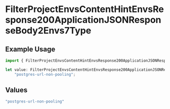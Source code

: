 # FilterProjectEnvsContentHintEnvsResponse200ApplicationJSONResponseBody2Envs7Type

## Example Usage

```typescript
import { FilterProjectEnvsContentHintEnvsResponse200ApplicationJSONResponseBody2Envs7Type } from "@simplesagar/vercel/models/filterprojectenvsop.js";

let value: FilterProjectEnvsContentHintEnvsResponse200ApplicationJSONResponseBody2Envs7Type =
    "postgres-url-non-pooling";
```

## Values

```typescript
"postgres-url-non-pooling"
```